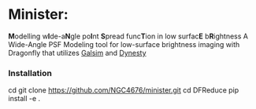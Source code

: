 # Minister:
**M**odelling w**I**de-a**N**gle po**I**nt **S**pread func**T**ion in low surfac**E** b**R**ightness
A Wide-Angle PSF Modeling tool for low-surface brightness imaging with Dragonfly that utilizes [Galsim](https://github.com/GalSim-developers/GalSim) and [Dynesty](https://github.com/joshspeagle/dynesty)

### Installation
cd <install directory>
git clone https://github.com/NGC4676/minister.git
cd DFReduce
pip install -e .
